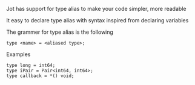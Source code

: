 Jot has support for type alias to make your code simpler, more readable

It easy to declare type alias with syntax inspired from declaring variables

The grammer for type alias is the following

```
type <name> = <aliased type>;
```

Examples

```
type long = int64;
type iPair = Pair<int64, int64>;
type callback = *() void;
```